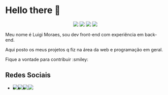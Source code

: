 <h1>Hello there 👋</h1>

<div align="center">
  <img src="https://skillicons.dev/icons?i=vuejs">
  <img src="https://skillicons.dev/icons?i=express">
  <img src="https://skillicons.dev/icons?i=postgres">
  <img src="https://skillicons.dev/icons?i=nodejs">
</div>

<p>Meu nome é Luigi Moraes, sou dev front-end com experiência em back-end.</p> 
<p>Aqui posto os meus projetos q fiz na área da web e programação em geral.</p>
<p>Fique a vontade para contribuir :smiley:</p>

<h2>Redes Sociais</h2>
<ul style="display: flex; flex-direction: 'column';">
  <li>
    <img src="https://img.shields.io/static/v1?label=LinkedIn&message=santos-luigi-moraes&style=social&logo=linkedin" />
  </li>
  <li>
    <img src="https://img.shields.io/static/v1?label=Instagram&message=_luigims&style=social&logo=instagram" />
  </li>
  <li>
    <img src="https://img.shields.io/static/v1?label=Twitter&message=_luigims&style=social&logo=twitter" />
  </li>
  <li>
    <img src="https://img.shields.io/static/v1?label=GMail&message=luigimoraessantos&style=social&logo=gmail" />
  </li>  
</ul>
